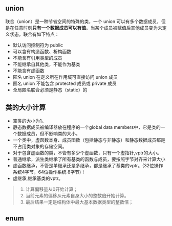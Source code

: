 ## union

联合（union）是一种节省空间的特殊的类，一个 union 可以有多个数据成员，但是在任意时刻**只有一个数据成员可以有值**。当某个成员被赋值后其他成员变为未定义状态。联合有如下特点：

- 默认访问控制符为 public
- 可以含有构造函数、析构函数
- 不能含有引用类型的成员
- 不能继承自其他类，不能作为基类
- 不能含有虚函数
- 匿名 union 在定义所在作用域可直接访问 union 成员
- 匿名 union 不能包含 protected 成员或 private 成员
- 全局匿名联合必须是静态（static）的

## 类的大小计算

- 空类的大小为1。
- 静态数据成员被编译器放在程序的一个global data members中，它是类的一个数据成员，但不影响类的大小。
- 一个类中，虚函数本身、成员函数（包括静态与非静态）和静态数据成员都是不占用类对象的存储空间。
- 对于包含虚函数的类，不管有多少个虚函数，只有一个虚指针,vptr的大小。
- 普通继承，派生类继承了所有基类的函数与成员，要按照字节对齐来计算大小
- 虚函数继承，不管是单继承还是多继承，都是继承了基类的vptr。(32位操作系统4字节，64位操作系统 8字节)！
- 虚继承,继承基类的vptr。

> 1. 计算偏移量从0开始计算；
> 2. 当前元素的偏移从元素自身大小的整数倍开始计算。
> 3. 最后结果一定是结构体中最大基本数据类型的整数倍；

## enum

